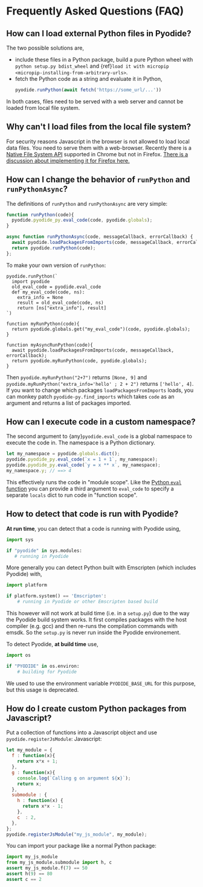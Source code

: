 # Frequently Asked Questions (FAQ)

## How can I load external Python files in Pyodide?

The two possible solutions are,

- include these files in a Python package, build a pure Python wheel with
  `python setup.py bdist_wheel` and
  {ref}`load it with micropip <micropip-installing-from-arbitrary-urls>`.
- fetch the Python code as a string and evaluate it in Python,
  ```js
  pyodide.runPython(await fetch('https://some_url/...'))
  ```

In both cases, files need to be served with a web server and cannot be loaded from local file system.

## Why can't I load files from the local file system?

For security reasons Javascript in the browser is not allowed to load local data files. You need to serve them with a web-browser.
Recently there is a [Native File System API](https://wicg.github.io/file-system-access/) supported in Chrome but not in Firefox. [There is a discussion about implementing it for Firefox here.](https://github.com/mozilla/standards-positions/issues/154)


## How can I change the behavior of `runPython` and `runPythonAsync`?
The definitions of `runPython` and `runPythonAsync` are very simple:
```javascript
function runPython(code){
  pyodide.pyodide_py.eval_code(code, pyodide.globals);
}
```

```javascript
async function runPythonAsync(code, messageCallback, errorCallback) {
  await pyodide.loadPackagesFromImports(code, messageCallback, errorCallback);
  return pyodide.runPython(code);
};
```
To make your own version of `runPython`:

```pyodide
pyodide.runPython(`
  import pyodide
  old_eval_code = pyodide.eval_code
  def my_eval_code(code, ns):
    extra_info = None
    result = old_eval_code(code, ns)
    return [ns["extra_info"], result]
`)

function myRunPython(code){
  return pyodide.globals.get("my_eval_code")(code, pyodide.globals);
}

function myAsyncRunPython(code){
  await pyodide.loadPackagesFromImports(code, messageCallback, errorCallback);
  return pyodide.myRunPython(code, pyodide.globals);
}
```
Then `pyodide.myRunPython("2+7")` returns `[None, 9]` and
`pyodide.myRunPython("extra_info='hello' ; 2 + 2")` returns `['hello', 4]`.
If you want to change which packages `loadPackagesFromImports` loads, you can
monkey patch `pyodide-py.find_imports` which takes `code` as an argument
and returns a list of packages imported.

## How can I execute code in a custom namespace?

The second argument to {any}`pyodide.eval_code` is a global namespace to execute the code in.
The namespace is a Python dictionary. 
```javascript
let my_namespace = pyodide.globals.dict();
pyodide.pyodide_py.eval_code(`x = 1 + 1`, my_namespace);
pyodide.pyodide_py.eval_code(`y = x ** x`, my_namespace);
my_namespace.y; // ==> 4
```
This effectively runs the code in "module scope". Like the
[Python `eval` function](https://docs.python.org/3/library/functions.html?highlight=eval#eval)
you can provide a third argument to `eval_code` to specify a separate `locals` dict to
run code in "function scope".

## How to detect that code is run with Pyodide?

**At run time**, you can detect that a code is running with Pyodide using,
```py
import sys

if "pyodide" in sys.modules:
   # running in Pyodide
```

More generally you can detect Python built with Emscripten (which includes
Pyodide) with,
```py
import platform

if platform.system() == 'Emscripten':
    # running in Pyodide or other Emscripten based build
```

This however will not work at build time (i.e. in a `setup.py`) due to the way
the Pyodide build system works. It first compiles packages with the host compiler
(e.g. gcc) and then re-runs the compilation commands with emsdk. So the `setup.py` is
never run inside the Pyodide environement.

To detect Pyodide, **at build time** use,
```python
import os

if "PYODIDE" in os.environ:
    # building for Pyodide
```
We used to use the environment variable `PYODIDE_BASE_URL` for this purpose,
but this usage is deprecated.


## How do I create custom Python packages from Javascript?

Put a collection of functions into a Javascript object and use `pyodide.registerJsModule`:
Javascript:
```javascript
let my_module = {
  f : function(x){
    return x*x + 1;
  },
  g : function(x){
    console.log(`Calling g on argument ${x}`);
    return x;
  },
  submodule : {
    h : function(x) {
      return x*x - 1;
    },
    c  : 2,
  },  
};
pyodide.registerJsModule("my_js_module", my_module);
```
You can import your package like a normal Python package:
```py
import my_js_module
from my_js_module.submodule import h, c
assert my_js_module.f(7) == 50
assert h(9) == 80
assert c == 2
```